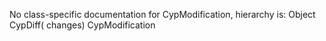 No class-specific documentation for CypModification, hierarchy is: 
Object
  CypDiff( changes)
    CypModification
